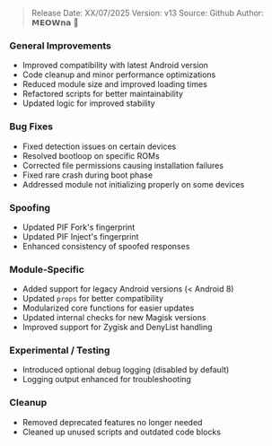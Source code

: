 > Release Date: XX/07/2025
> Version: v13
> Source: Github
> Author: 𝗠𝗘𝗢𝗪𝗻𝗮 💅 

### General Improvements
- Improved compatibility with latest Android version  
- Code cleanup and minor performance optimizations  
- Reduced module size and improved loading times  
- Refactored scripts for better maintainability  
- Updated logic for improved stability  

### Bug Fixes
- Fixed detection issues on certain devices  
- Resolved bootloop on specific ROMs  
- Corrected file permissions causing installation failures  
- Fixed rare crash during boot phase  
- Addressed module not initializing properly on some devices  

### Spoofing
- Updated PIF Fork's fingerprint
- Updated PIF Inject's fingerprint
- Enhanced consistency of spoofed responses  

### Module-Specific
- Added support for legacy Android versions (< Android 8)   
- Updated `props` for better compatibility  
- Modularized core functions for easier updates  
- Updated internal checks for new Magisk versions  
- Improved support for Zygisk and DenyList handling  

### Experimental / Testing
- Introduced optional debug logging (disabled by default)  
- Logging output enhanced for troubleshooting  

### Cleanup
- Removed deprecated features no longer needed  
- Cleaned up unused scripts and outdated code blocks  
